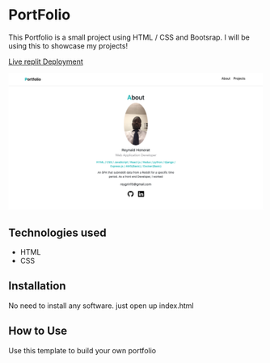 # PortFolio
This Portfolio is a small project using HTML / CSS and Bootsrap. I will be using this to showcase my projects!

[Live replit Deployment](https://portfolio.rayg11.repl.co/)


 <img width="1080" alt="image" src="https://github.com/reygrin15/Portfolio/blob/main/Screen%20Shot%202022-10-27%20at%202.53.00%20PM.png">

## Technologies used

* HTML
* CSS

## Installation

No need to install any software. just open up index.html

## How to Use

Use this template to build your own portfolio
